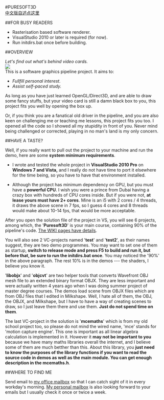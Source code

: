 #PURESOFT3D  
[中文版自述点这里](https://github.com/CallMeZhou/Puresoft3D/wiki/Readme-in-Chinese)  
  
##FOR BUSY READERS  
* Rasterisation based software renderer.
* VisualStudio 2010 or later is required (for now).  
* Run initdirs.bat once before building.  
  
##OVERVIEW  
  
*Let's find out what's behind video cards.*  
![](https://qqw6xw.dm2302.livefilestore.com/y3mZX_CzVUMXZNPKuSzZUTCBAvQpa1b1dVV09d3IY35fVN9FezvItAFhZc8iFyHhHgHobFJNKJAOJqDLhCko3c4Msz2duAcpDg-rCpZ0bIbOTZcxwcSMv0zaN1kTdIALUCz7cIYTOSpDwh0ShAe3fU9xg7W1FrkXUKZMr6hJm7-Jgw?width=1024&height=768&cropmode=none)  
This is a software graphics pipeline project. It aims to:  
* *Fullfill personal interest.*  
* *Assist self-paced study.*  
  
As long as you have just learned OpenGL/Direct3D, and are able to draw some fancy stuffs, but your video card is still a damn black box to you, this project fits you well by opening the box up.  
  
Or, if you think you are a fanatical old driver in the pipeline, and you are also keen on challenging me or teaching me lessons, this project fits you too. I opened all the code so I showed all my stupidity in front of you. Never mind being challenged or corrected, playing in no man's land is my only concern.  
  
##HAVE A TASTE?  
  
Well, if you really want to pull out the project to your machine and run the demo, here are some **system minimum requirements**.  
* I wrote and tested the whole project in **VisualStudio 2010 Pro** on **Windows 7 and Vista,** and I really do not have time to port it elsewhere for the time being, so you have to have that environment installed.  
  
* Although the project has minimum dependency on GPU, but you must have a **powerful CPU**. I wish you were a prince from Dubai having a crazy box with hundreds of CPU cores inside. But if you were not, **at lease yours must have 2+ cores**. Mine is an i5 with 2 cores / 4 threads, it draws the above scene in 7 fps, so I guess 4 cores and 8 threads would make about 10-14 fps, that would be more acceptable.  
  
After you open the solution file of the project in VS, you will see 6 projects, among which, the '**Puresoft3D**' is your main course, containing 90% of the pipeline's code. [The WIKI pages have details](https://github.com/CallMeZhou/Puresoft3D/wiki).  
  
You will also see 2 VC-projects named '**test**' and '**test2**', as their names suggest, they are two demo programmes. You may want to set one of them as startup, **switch to release mode and press F5 to build and run it, but before that, be sure to run the initdirs.bat once**. You may noticed the '90%' in the above paragraph. The rest 10% is in the demos --- the shaders, I believe you know it.  
  
'**libobjx**' and '**objcvt**' are two helper tools that converts Wavefront OBJ mesh file to an extended binary format OBJX. They are less important and were actually written 4 years ago when I was doing summer project of master degree courses. The demos load scene from OBJX files which are from OBJ files that I edited in Milkshape. Well, I hate all of them, the OBJ, the OBJX, and Milkshape, but I have to have a way of creating scenes to draw, so I just leave them there and use them. **Just do not spend time on them**.  
  
The last VC-project in the solution is '**mcemaths**' which is from my old school project too, so please do not mind the wired name, 'mce' stands for 'motion capture engine'. This one is important as all linear algebra calculation is implemented in it. However it **may not be important to you** because we have many maths libraries overall the internet, and I believe some of them are much betther than this. About this library, you **just need to know the purposes of the library functions if you want to read the source code in demos as well as the main module. You can get enough description in the mcemaths.h**.  
  
##WHERE TO FIND ME  
  
Send email to [my office mailbox](mailto:chzhoubj@cn.ibm.com) so that I can catch sight of it in every workday's morning. [My personal mailbox](mailto:agedboy@sina.com) is also looking forward to your emails but I usually check it once or twice a week.
